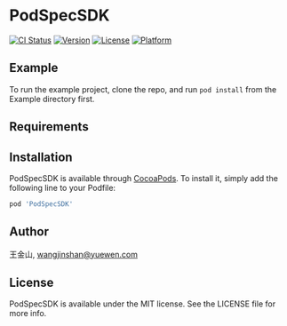# PodSpecSDK

[![CI Status](https://img.shields.io/travis/王金山/PodSpecSDK.svg?style=flat)](https://travis-ci.org/王金山/PodSpecSDK)
[![Version](https://img.shields.io/cocoapods/v/PodSpecSDK.svg?style=flat)](https://cocoapods.org/pods/PodSpecSDK)
[![License](https://img.shields.io/cocoapods/l/PodSpecSDK.svg?style=flat)](https://cocoapods.org/pods/PodSpecSDK)
[![Platform](https://img.shields.io/cocoapods/p/PodSpecSDK.svg?style=flat)](https://cocoapods.org/pods/PodSpecSDK)

## Example

To run the example project, clone the repo, and run `pod install` from the Example directory first.

## Requirements

## Installation

PodSpecSDK is available through [CocoaPods](https://cocoapods.org). To install
it, simply add the following line to your Podfile:

```ruby
pod 'PodSpecSDK'
```

## Author

王金山, wangjinshan@yuewen.com

## License

PodSpecSDK is available under the MIT license. See the LICENSE file for more info.
